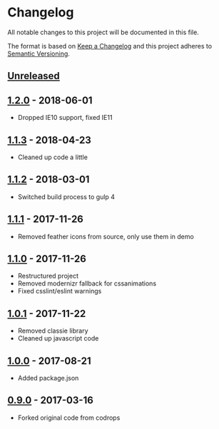 # Changelog

All notable changes to this project will be documented in this file.

The format is based on [Keep a Changelog](http://keepachangelog.com/en/1.0.0/)
and this project adheres to [Semantic Versioning](http://semver.org/spec/v2.0.0.html).

## [Unreleased]

## [1.2.0] - 2018-06-01

- Dropped IE10 support, fixed IE11

## [1.1.3] - 2018-04-23

- Cleaned up code a little

## [1.1.2] - 2018-03-01

- Switched build process to gulp 4

## [1.1.1] - 2017-11-26

- Removed feather icons from source, only use them in demo

## [1.1.0] - 2017-11-26

- Restructured project 
- Removed modernizr fallback for cssanimations
- Fixed csslint/eslint warnings

## [1.0.1] - 2017-11-22

- Removed classie library
- Cleaned up javascript code

## [1.0.0] - 2017-08-21

- Added package.json

## [0.9.0] - 2017-03-16

- Forked original code from codrops

[Unreleased]: https://github.com/rejas/multilevelmenu/compare/1.2.0...HEAD
[1.2.0]: https://github.com/rejas/multilevelmenu/compare/1.1.3...1.2.0
[1.1.3]: https://github.com/rejas/multilevelmenu/compare/1.1.2...1.1.3
[1.1.2]: https://github.com/rejas/multilevelmenu/compare/1.1.1...1.1.2
[1.1.1]: https://github.com/rejas/multilevelmenu/compare/1.1.0...1.1.1
[1.1.0]: https://github.com/rejas/multilevelmenu/compare/1.0.1...1.1.0
[1.0.1]: https://github.com/rejas/multilevelmenu/compare/1.0.0...1.0.1
[1.0.0]: https://github.com/rejas/multilevelmenu/compare/0.9.0...1.0.0
[0.9.0]: https://github.com/rejas/multilevelmenu/compare/e9508983c033fd61cf25ce45f1b722d1aa2ed212...0.9.0

